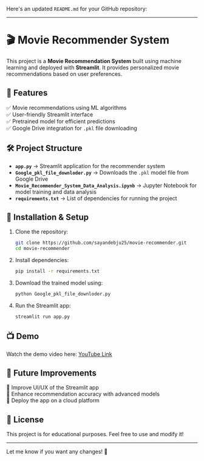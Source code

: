 Here's an updated `README.md` for your GitHub repository:  

---

# 🎬 Movie Recommender System  

This project is a **Movie Recommendation System** built using machine learning and deployed with **Streamlit**. It provides personalized movie recommendations based on user preferences.  

## 🚀 Features  
✅ Movie recommendations using ML algorithms  
✅ User-friendly Streamlit interface  
✅ Pretrained model for efficient predictions  
✅ Google Drive integration for `.pkl` file downloading  

## 🛠️ Project Structure  
- **`app.py`** → Streamlit application for the recommender system  
- **`Google_pkl_file_downloder.py`** → Downloads the `.pkl` model file from Google Drive  
- **`Movie_Recommender_System_Data_Analysis.ipynb`** → Jupyter Notebook for model training and data analysis  
- **`requirements.txt`** → List of dependencies for running the project  

## 📌 Installation & Setup  
1. Clone the repository:  
   ```bash
   git clone https://github.com/sayandebju25/movie-recommender.git
   cd movie-recommender
   ```
2. Install dependencies:  
   ```bash
   pip install -r requirements.txt
   ```
3. Download the trained model using:  
   ```bash
   python Google_pkl_file_downloder.py
   ```
4. Run the Streamlit app:  
   ```bash
   streamlit run app.py
   ```

## 📺 Demo  
Watch the demo video here: [YouTube Link](https://www.youtube.com/watch?v=VxFsIRoqsl4)

## 📌 Future Improvements  
🔹 Improve UI/UX of the Streamlit app  
🔹 Enhance recommendation accuracy with advanced models  
🔹 Deploy the app on a cloud platform  

## 📜 License  
This project is for educational purposes. Feel free to use and modify it!  

---

Let me know if you want any changes! 🚀
